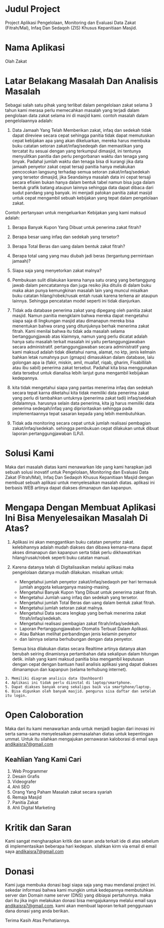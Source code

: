 # Judul Project
Project Aplikasi Pengelolaan, Monitoring dan Evaluasi Data Zakat (Fitrah/Mal), Infaq Dan Sedaqoh (ZIS) Khusus Kepanitiaan Masjid.

# Nama Aplikasi
  Olah Zakat

# Latar Belakang Masalah Dan Analisis Masalah

Sebagai salah satu pihak yang terlibat dalam pengelolaan zakat selama 3 tahun kami merasa perlu memecahkan masalah yang terjadi dalam penglolaan data zakat selama ini di masjid kami. contoh masalah dalam pengelolaannya adalah:

1. Data Jamaah Yang Telah Memberikan zakat, infaq dan sedekah tidak dapat direview secara cepat sehingga panitia tidak dapat memutuskan cepat kebijakan apa yang akan dikeluarkan, mereka harus membuka buku catatan setoran zakat/infaq/sedeqah dan memastikan yang tercatat itu sesuai dengan yang terkumpul dimasjid, ini tentunya menyulitkan panitia dan perlu pengorbanan waktu dan tenaga yang bnyak. Padahal jumlah waktu dan tenaga bisa di kurangi jika data jamaah penyetor zakat cepat tersaji panitia hanya melakukan pencocokan langsung terhadap semua setoran zakat/infaq/sedekah yang tersetor dimasjid, jika Seandainya masalah data ini cepat tersaji secara efisien bukan hanya dalam bentuk tabel namun bisa juga dalam bentuk grafik batang ataupun lainnya sehingga data dapat dibaca dari sudut pandang yang banyak. ini menjadi patokan panitia zakat masijd untuk cepat mengambil sebuah kebijakan yang tepat dalam pengelolaan zakat.
  
  Contoh pertanyaan untuk mengeluarkan Kebijakan yang kami maksud adalah:
  1. Berapa Banyak Kupon Yang Dibuat untuk penerima zakat fitrah?
  2. Berapa besar uang infaq dan sedekah yang tersetor?
  3. Berapa Total Beras dan uang dalam bentuk zakat fitrah?
  4. Berapa total uang yang mau diubah jadi beras (tergantung permintaan jamaah)?
  5. Siapa saja yang menyetorkan zakat malnya?

2. Pembukuan sulit dilakukan karena hanya satu orang yang bertanggung jawab dalam pencatatannya dan juga resiko jika ditulis di dalam buku maka akan punya kemungkinan masalah lain yang muncul misalkan buku catatan hilang/robek/rusak entah rusak karena terkena air ataupun lainnya. Sehingga pencatatan model seperti ini tidak dianjurkan.

3. Tidak ada database penerima zakat yang dipegang oleh panitia zakat masjid. Namun panitia mengklaim bahwa mereka dapat mengetahui siapa saja di lingkungan masjid atau dimanapun mereka bisa menentukan bahwa orang yang ditunjuknya berhak menerima zakat fitrah. Kami menilai bahwa itu tidak ada masalah selama bertanggungjawab atas klaimnya, namun yang perlu dicatat adalah hanya satu masalah terkait masalah ini yaitu pertanggungjawaban secara administratif. pertanggungjawaban secara administratif yang kami maksud adalah tidak diketahui nama, alamat, no ktp, jenis kelmain bahkan letak rumahnya pun (gmaps) dimasukkan dalam database, lalu golongan apa ia (fakir, miskin, amil, muallaf, riqab, gharim, Fisabillilah atau ibu sabil) penerima zakat tersebut. Padahal kita bisa menggunakan data tersebut untuk dianalisa lebih lanjut guna mengambil kebijakan kedepannya. 

4. kita tidak mengetahui siapa yang pantas menerima infaq dan sedekah secara tepat karna diketahui kita tidak memiliki data penerima zakat yang perlu di tambahkan untuknya (penerima zakat tadi) infaq/sedekah didalamnya. harusnya selain data penerima, kita jg harus memiliki data penerima sedeqah/infaq yang diprioritaskan sehingga pada implementaannya tepat sasaran kepada yang lebih membutuhkan.

5. Tidak ada monitoring secara cepat untuk jumlah realisasi pembagian zakat/infaq/sedekah. sehingga pembukuan cepat dilakukan untuk dibuat laporan pertanggungjawaban (LPJ).


# Solusi Kami

Maka dari masalah diatas kami menawarkan Ide yang kami harapkan jadi sebuah solusi inovatif untuk Pengelolaan, Monitoring dan Evaluasi Data Zakat (Fitrah/Mal), Infaq Dan Sedaqoh Khusus Kepanitiaan Masjid dengan membuat sebuah aplikasi untuk menyelesaikan masalah diatas. aplikasi ini berbasis WEB artinya dapat diakses dimanapun dan kapanpun.

# Mengapa Dengan Membuat Aplikasi Ini Bisa Menyelesaikan Masalah Di Atas?

  1. Aplikasi ini akan menggantikan buku catatan penyetor zakat. kelebihannya adalah mudah diakses dan dibawa kemana-mana dapat akses        dimanapun dan kapanpun serta tidak perlu dikhawatirkan hilang/rusak/robek seperti buku catatan manual.
  
  2. Karena datanya telah di Digitalisasikan melalui aplikasi maka pengelolaan datanya mudah dilakukan. 
     misalkan untuk:
     - Mengetahui jumlah penyetor zakat/infaq/sedaqoh per hari termasuk jumlah anggota keluarganya masing-masing.
     - Mengetahui Banyak Kupon Yang Dibuat untuk penerima zakat fitrah.
     - Mengetahui Jumlah uang infaq dan sedekah yang tersetor.
     - Mengetahui jumlah Total Beras dan uang dalam bentuk zakat fitrah.
     - Mengetahui jumlah setoran zakat malnya.
     - Mengetahui Data secara lengkap yang berhak menerima zakat fitrah/infaq/sedekah.
     - Mengetahui realisasi pembagian zakat fitrah/infaq/sedekah.
     - Laporan Pertanggungjawaban Otomatis Terbuat Dalam Aplikasi.
     - Atau Bahkan melihat perbandingan jenis kelamin penyetor
     - dan lainnya selama berhubungan dengan data penyetor.
     
     Semua bisa dilakukan diatas secara Realtime artinya datanya akan berubah seiring dinamisnya pertambahan data sekalipun dalam      hitungan detik. inilah yang kami maksud panitia bisa mengambil keputusan dengan cepat dengan bantuan hasil analisis aplikasi yang dapat diakses dimanampun dan kapanpun (selama terhubung internet).
    
    3. Memiliki diagram analisis data (Dashboard)
    4. Aplikasi ini tidak perlu diinstal di laptop/smartphone. 
    5. Dapat diakses banyak orang sekaligus baik via smartphone/laptop.
    6. Bisa digunkan oleh banyak masjid. pengurus sisa daftar dan setelah itu login.
    

# Open Caloboration
Maka dari itu kami menawarkan anda untuk menjadi bagian dari inovasi ini serta sama-sama menyelesaikan permasalahan diatas untuk kepentingan ummat. Untuk itu silahkan mengajukan pernawaran kaloborasi di email saya andikaisra7@gmail.com

## Keahlian Yang Kami Cari
   1. Web Programmer
   2. Desain Grafis
   3. Videografer
   4. Ahli SEO
   5. Orang Yang Paham Masalah zakat secara syariah
   6. Remaja Masjid
   7. Panitia Zakat
   8. Ahli Digital Marketing
   
# Kritik dan Saran
Kami sangat mengharapkan kritik dan saran anda terkait ide di atas sebelum di implementasikan beberapa hari kedepan. silahkan kirm via email di email saya andikaisra7@gmail.com

# Donasi
Kami juga membuka donasi bagi siapa saja yang mau mendanai project ini. sekedar informasi bahwa kami mungkin untuk kedepannya membutuhkan server dan Domain name server (DNS) yang dibiayai pertahunnya. maka dari itu jika ingin melakukan donasi bisa mengajukannya melalui email saya andikaisra7@gmail.com. kami akan membuat laporan terkait penggunaan dana donasi yang anda berikan.

Terima Kasih Atas Perhatiannya.

